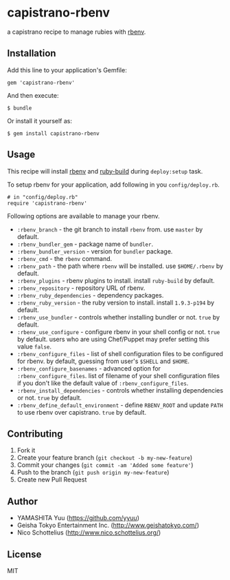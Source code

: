 # capistrano-rbenv

a capistrano recipe to manage rubies with [rbenv](https://github.com/sstephenson/rbenv).

## Installation

Add this line to your application's Gemfile:

    gem 'capistrano-rbenv'

And then execute:

    $ bundle

Or install it yourself as:

    $ gem install capistrano-rbenv

## Usage

This recipe will install [rbenv](https://github.com/sstephenson/rbenv) and [ruby-build](https://github.com/sstephenson/ruby-build) during `deploy:setup` task.

To setup rbenv for your application, add following in you `config/deploy.rb`.

    # in "config/deploy.rb"
    require 'capistrano-rbenv'

Following options are available to manage your rbenv.

 * `:rbenv_branch` - the git branch to install `rbenv` from. use `master` by default.
 * `:rbenv_bundler_gem` - package name of `bundler`.
 * `:rbenv_bundler_version` -  version for `bundler` package.
 * `:rbenv_cmd` - the `rbenv` command.
 * `:rbenv_path` - the path where `rbenv` will be installed. use `$HOME/.rbenv` by default.
 * `:rbenv_plugins` - rbenv plugins to install. install `ruby-build` by default.
 * `:rbenv_repository` - repository URL of rbenv.
 * `:rbenv_ruby_dependencies` - dependency packages.
 * `:rbenv_ruby_version` - the ruby version to install. install `1.9.3-p194` by default.
 * `:rbenv_use_bundler` - controls whether installing bundler or not. `true` by default.
 * `:rbenv_use_configure` - configure rbenv in your shell config or not. `true` by default. users who are using Chef/Puppet may prefer setting this value `false`.
 * `:rbenv_configure_files` - list of shell configuration files to be configured for rbenv. by default, guessing from user's `$SHELL` and `$HOME`.
 * `:rbenv_configure_basenames` - advanced option for `:rbenv_configure_files`. list of filename of your shell configuration files if you don't like the default value of `:rbenv_configure_files`.
 * `:rbenv_install_dependencies` - controls whether installing dependencies or not. `true` by default.
 * `:rbenv_define_default_environment` - define `RBENV_ROOT` and update `PATH` to use rbenv over capistrano. `true` by default.

## Contributing

1. Fork it
2. Create your feature branch (`git checkout -b my-new-feature`)
3. Commit your changes (`git commit -am 'Added some feature'`)
4. Push to the branch (`git push origin my-new-feature`)
5. Create new Pull Request

## Author

- YAMASHITA Yuu (https://github.com/yyuu)
- Geisha Tokyo Entertainment Inc. (http://www.geishatokyo.com/)
- Nico Schottelius (http://www.nico.schottelius.org/)

## License

MIT
